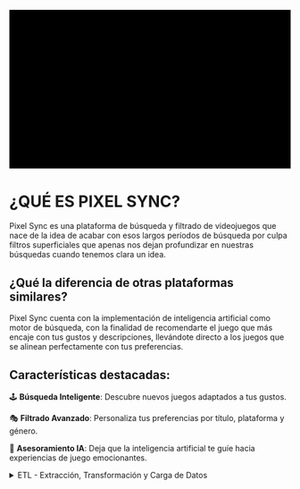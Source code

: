 ![Alt Img](images\games.gif)

# ¿QUÉ ES PIXEL SYNC?
Pixel Sync es una plataforma de búsqueda y filtrado de videojuegos que nace de la idea de acabar con esos largos períodos de búsqueda por culpa filtros superficiales que apenas nos dejan profundizar en nuestras búsquedas cuando tenemos clara un idea.

## ¿Qué la diferencia de otras plataformas similares?

Pixel Sync cuenta con la implementación de inteligencia artificial como motor de búsqueda, con la finalidad de recomendarte el juego que más encaje con tus gustos y descripciones, llevándote directo a los juegos que se alinean perfectamente con tus preferencias.

## Características destacadas:
🕹 **Búsqueda Inteligente**: Descubre nuevos juegos adaptados a tus gustos.

🎭 **Filtrado Avanzado**: Personaliza tus preferencias por título, plataforma y género.

🚀 **Asesoramiento IA**: Deja que la inteligencia artificial te guíe hacia experiencias de juego emocionantes.

<details>
<summary>ETL - Extracción, Transformación y Carga de Datos</summary>
<br>
Todos los archivos de datos se encuentran en la carpeta "data".

En la carpeta "notebooks" encontrarás cómo se realizó cada proceso:

### 🌐 Extracción de Datos de Metacritic:

En la fase de extracción, obtuve los datos de [Metacritic](https://www.metacritic.com/game/) a través de una llamada a la API externa de [Apify](https://apify.com/). La base de datos, posteriormente, fue exportada a un archivo .CSV ("metacritic.csv") para proceder a su tranformación y limpieza.

### 🧹 Transformación con Pandas:

Una vez recabados los datos, utilizamos la librería Pandas de Python para transformar y limpiar los mismos, empezando por una buena exploración del dato, así como la utilización de herramientas tales como limpieza de duplicados, agrupaciones y transformación de valores únicos, tratamiento de nulos...etc. Exportar el resultado nos dará como resultado  "metacritic_transform.csv".


### 🚚 Carga en la Base de Datos SQL:

Finalmente, dirigí mis datos hacia su nuevo hogar en una base de datos SQL. Gracias a la integración de Pandas con SQL, este proceso fue como construir un puente cósmico directo desde los datos transformados hasta la base de datos, asegurando un viaje suave y sin contratiempos.

### Extra: Traducción de los datos



</details>

